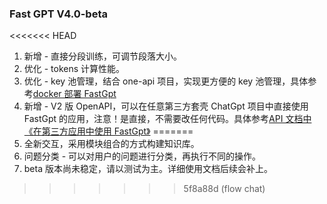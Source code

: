 ### Fast GPT V4.0-beta

<<<<<<< HEAD
1. 新增 - 直接分段训练，可调节段落大小。
2. 优化 - tokens 计算性能。
3. 优化 - key 池管理，结合 one-api 项目，实现更方便的 key 池管理，具体参考[docker 部署 FastGpt](https://github.com/labring/FastGPT/blob/main/docs/deploy/docker.md)
4. 新增 - V2 版 OpenAPI，可以在任意第三方套壳 ChatGpt 项目中直接使用 FastGpt 的应用，注意！是直接，不需要改任何代码。具体参考[API 文档中《在第三方应用中使用 FastGpt》](https://kjqvjse66l.feishu.cn/docx/DmLedTWtUoNGX8xui9ocdUEjnNh)
=======
1. 全新交互，采用模块组合的方式构建知识库。
2. 问题分类 - 可以对用户的问题进行分类，再执行不同的操作。
3. beta 版本尚未稳定，请以测试为主。详细使用文档后续会补上。
>>>>>>> 5f8a88d (flow chat)
